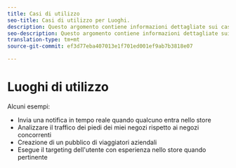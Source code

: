 ```yaml
---
title: Casi di utilizzo
seo-title: Casi di utilizzo per Luoghi.
description: Questo argomento contiene informazioni dettagliate sui casi di utilizzo per Luoghi.
seo-description: Questo argomento contiene informazioni dettagliate sui casi di utilizzo per Luoghi.
translation-type: tm+mt
source-git-commit: ef3d77eba407013e1f701ed001ef9ab7b3818e07

---
```



# Luoghi di utilizzo

Alcuni esempi:

* Invia una notifica in tempo reale quando qualcuno entra nello store
* Analizzare il traffico dei piedi dei miei negozi rispetto ai negozi concorrenti
* Creazione di un pubblico di viaggiatori aziendali
* Esegue il targeting dell'utente con esperienza nello store quando pertinente

